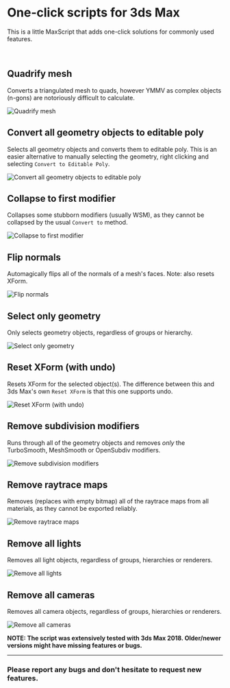 # One-click scripts for 3ds Max

This is a little MaxScript that adds one-click solutions for commonly used features.

&nbsp;

## Quadrify mesh

Converts a triangulated mesh to quads, however YMMV as complex objects (n-gons) are notoriously difficult to calculate.

![Quadrify mesh](https://i.imgur.com/27CP9zM.gif)

## Convert all geometry objects to editable poly

Selects all geometry objects and converts them to editable poly. This is an easier alternative to manually selecting the geometry, right clicking and selecting `Convert to Editable Poly`.

![Convert all geometry objects to editable poly](https://i.imgur.com/SR7i5mp.gif)

## Collapse to first modifier

Collapses some stubborn modifiers (usually WSM), as they cannot be collapsed by the usual `Convert to` method.

![Collapse to first modifier](https://i.imgur.com/EHdiKQf.gif)

## Flip normals

Automagically flips all of the normals of a mesh's faces. Note: also resets XForm.

![Flip normals](https://i.imgur.com/LKdqyGy.gif)

## Select only geometry

Only selects geometry objects, regardless of groups or hierarchy.

![Select only geometry](https://i.imgur.com/GHRrhoD.gif)

## Reset XForm (with undo)

Resets XForm for the selected object(s). The difference between this and 3ds Max's own `Reset XForm` is that this one supports undo.

![Reset XForm (with undo)](https://i.imgur.com/IuVcNs4.gif)

## Remove subdivision modifiers

Runs through all of the geometry objects and removes _only_ the TurboSmooth, MeshSmooth or OpenSubdiv modifiers.

![Remove subdivision modifiers](https://i.imgur.com/7dEOcF0.gif)

## Remove raytrace maps

Removes (replaces with empty bitmap) all of the raytrace maps from all materials, as they cannot be exported reliably.

![Remove raytrace maps](https://i.imgur.com/27CP9zM.gif)

## Remove all lights

Removes all light objects, regardless of groups, hierarchies or renderers.

![Remove all lights](https://i.imgur.com/RGsD6B1.gif)

## Remove all cameras

Removes all camera objects, regardless of groups, hierarchies or renderers.

![Remove all cameras](https://i.imgur.com/UWYTquv.gif)


**NOTE: The script was extensively tested with 3ds Max 2018. Older/newer versions might have missing features or bugs.**

---

### Please report any bugs and don't hesitate to request new features.